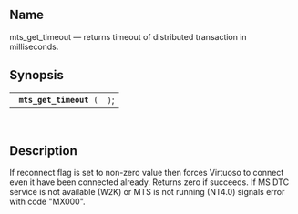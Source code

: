 <div id="fn_mts_get_timeout" class="refentry">

<div class="titlepage">

</div>

<div class="refnamediv">

## Name

mts_get_timeout — returns timeout of distributed transaction in
milliseconds.

</div>

<div class="refsynopsisdiv">

## Synopsis

<div id="fsyn_mts_get_timeout" class="funcsynopsis">

|                              |      |
|------------------------------|------|
| ` `**`mts_get_timeout`**` (` | `)`; |

<div class="funcprototype-spacer">

 

</div>

</div>

</div>

<div id="desc_mts_get_timeout" class="refsect1">

## Description

If reconnect flag is set to non-zero value then forces Virtuoso to
connect even it have been connected already. Returns zero if succeeds.
If MS DTC service is not available (W2K) or MTS is not running (NT4.0)
signals error with code "MX000".

</div>

</div>
